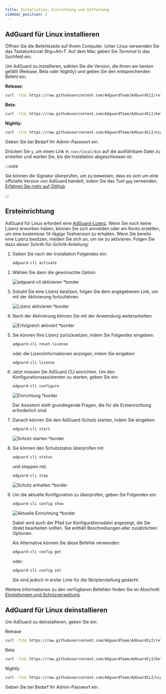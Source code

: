 ```yaml
---
title: Installation, Einrichtung und Entfernung
sidebar_position: 2
---
```


## AdGuard für Linux installieren

Öffnen Sie die Befehlszeile auf Ihrem Computer. Unter Linux verwenden Sie das Tastaturkürzel _Strg+Alt+T_. Auf dem Mac geben Sie _Terminal_ in das Suchfeld ein.

Um AdGuard zu installieren, wählen Sie die Version, die Ihnen am besten gefällt (Release, Beta oder Nightly) und geben Sie den entsprechenden Befehl ein.

**Release**:

```sh
curl -fsSL https://raw.githubusercontent.com/AdguardTeam/AdGuardCLI/release/install.sh | sh -s -- -v
```

**Beta**:

```sh
curl -fsSL https://raw.githubusercontent.com/AdguardTeam/AdGuardCLI/beta/install.sh | sh -s -- -v
```

**Nightly**:

```sh
curl -fsSL https://raw.githubusercontent.com/AdguardTeam/AdGuardCLI/nightly/install.sh | sh -s -- -v
```

Geben Sie bei Bedarf Ihr Admin-Passwort ein.

Drücken Sie `y`, um einen Link in `/usr/local/bin` auf die ausführbare Datei zu erstellen und warten Sie, bis die Installation abgeschlossen ist.

:::note

Sie können die Signatur überprüfen, um zu beweisen, dass es sich um eine offizielle Version von AdGuard handelt, indem Sie das Tool `gpg` verwenden. [Erfahren Sie mehr auf GitHub](https://github.com/AdguardTeam/AdGuardCLI?tab=readme-ov-file#verify-releases)

:::

## Ersteinrichtung

AdGuard für Linux erfordert eine [AdGuard-Lizenz](https://adguard.com/license.html). Wenn Sie noch keine Lizenz erworben haben, können Sie sich anmelden oder ein Konto erstellen, um eine kostenlose 14-tägige Testversion zu erhalten. Wenn Sie bereits eine Lizenz besitzen, melden Sie sich an, um sie zu aktivieren. Folgen Sie dazu dieser Schritt-für-Schritt-Anleitung:

1. Geben Sie nach der Installation Folgendes ein:

   ```sh
   adguard-cli activate
   ```

2. Wählen Sie dann die gewünschte Option:

   ![adguard-cli aktivieren \*border](https://cdn.adtidy.org/content/Kb/ad_blocker/linux/1activate.png)

3. Sobald Sie eine Lizenz besitzen, folgen Sie dem angegebenen Link, um mit der Aktivierung fortzufahren:

   ![Lizenz aktivieren \*border](https://cdn.adtidy.org/content/Kb/ad_blocker/linux/2activate_link.png)

4. Nach der Aktivierung können Sie mit der Anwendung weiterarbeiten:

   ![Erfolgreich aktiviert \*border](https://cdn.adtidy.org/content/Kb/ad_blocker/linux/3activate_success.png)

5. Sie können Ihre Lizenz zurücksetzen, indem Sie Folgendes eingeben:

   ```sh
   adguard-cli reset-license
   ```

   oder die Lizenzinformationen anzeigen, indem Sie eingeben

   ```sh
   adguard-cli license
   ```

6. Jetzt müssen Sie AdGuard CLI einrichten. Um den Konfigurationsassistenten zu starten, geben Sie ein:

   ```sh
   adguard-cli configure
   ```

   ![Einrichtung \*border](https://cdn.adtidy.org/content/Kb/ad_blocker/linux/4configure.png)

   Der Assistent stellt grundlegende Fragen, die für die Ersteinrichtung erforderlich sind.

7. Danach können Sie den AdGuard-Schutz starten, indem Sie eingeben

   ```sh
   adguard-cli start
   ```

   ![Schutz starten \*border](https://cdn.adtidy.org/content/Kb/ad_blocker/linux/5start.png)

8. Sie können den Schutzstatus überprüfen mit:

   ```sh
   adguard-cli status
   ```

   und stoppen mit:

   ```sh
   adguard-cli stop
   ```

   ![Schutz anhalten \*border](https://cdn.adtidy.org/content/Kb/ad_blocker/linux/activation6.png)

9. Um die aktuelle Konfiguration zu überprüfen, geben Sie Folgendes ein:

   ```sh
   adguard-cli config show
   ```

   ![Aktuelle Einrichtung \*border](https://cdn.adtidy.org/content/Kb/ad_blocker/linux/7config_show.png)

   Dabei wird auch der Pfad zur Konfigurationsdatei angezeigt, die Sie direkt bearbeiten sollten. Sie enthält Beschreibungen aller zusätzlichen Optionen.

   Als Alternative können Sie diese Befehle verwenden:

   ```sh
   adguard-cli config get
   ```

   oder:

   ```sh
   adguard-cli config set
   ```

   Sie sind jedoch in erster Linie für die Skripterstellung gedacht.

Weitere Informationen zu den verfügbaren Befehlen finden Sie im Abschnitt [Einstellungen und Schutzverwaltung](https://adguard.com/kb/adguard-for-linux/settings/).

## AdGuard für Linux deinstallieren

Um AdGuard zu deinstallieren, geben Sie ein:

Release

```sh
curl -fsSL https://raw.githubusercontent.com/AdguardTeam/AdGuardCLI/release/install.sh | sh -s -- -v -u
```

Beta

```sh
curl -fsSL https://raw.githubusercontent.com/AdguardTeam/AdGuardCLI/beta/install.sh | sh -s -- -v -u
```

Nightly

```sh
curl -fsSL https://raw.githubusercontent.com/AdguardTeam/AdGuardCLI/nightly/install.sh | sh -s -- -v -u
```

Geben Sie bei Bedarf Ihr Admin-Passwort ein.

